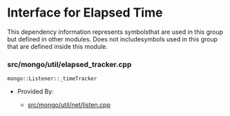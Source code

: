 
# Interface for Elapsed Time
This dependency information represents symbolsthat are used in this group but defined in other modules.  Does not includesymbols used in this group that are defined inside this module.

### src/mongo/util/elapsed\_tracker.cpp

<div></div>

    mongo::Listener::_timeTracker

- Provided By:

    - [src/mongo/util/net/listen.cpp](../../../network/network\_core)
